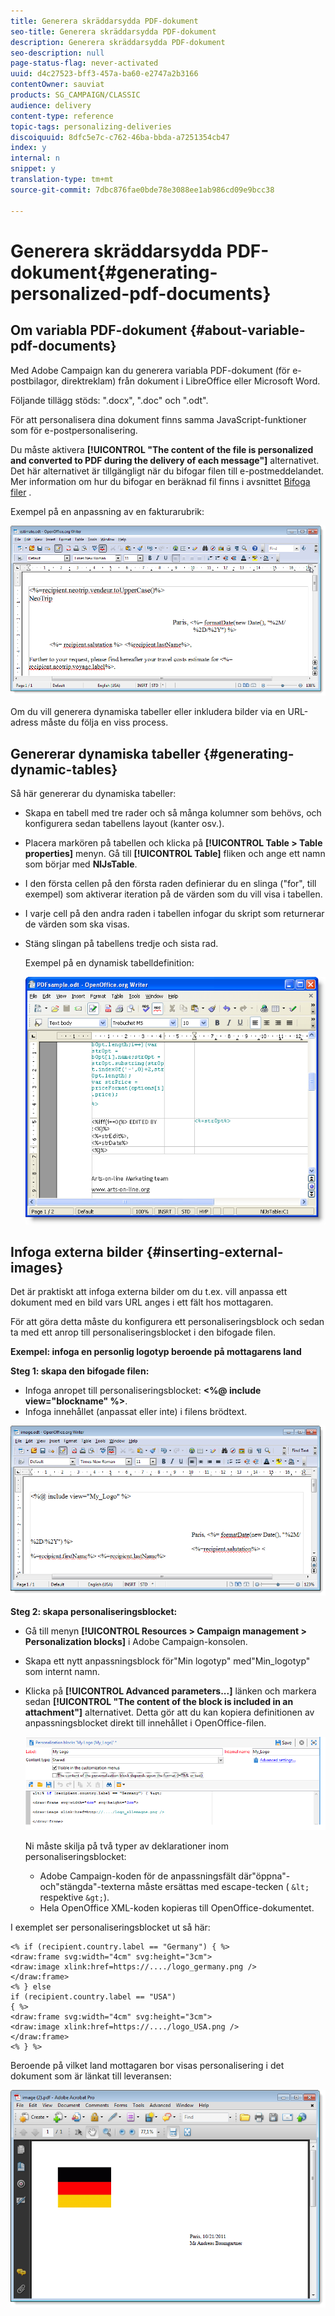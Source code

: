 ```yaml
---
title: Generera skräddarsydda PDF-dokument
seo-title: Generera skräddarsydda PDF-dokument
description: Generera skräddarsydda PDF-dokument
seo-description: null
page-status-flag: never-activated
uuid: d4c27523-bff3-457a-ba60-e2747a2b3166
contentOwner: sauviat
products: SG_CAMPAIGN/CLASSIC
audience: delivery
content-type: reference
topic-tags: personalizing-deliveries
discoiquuid: 8dfc5e7c-c762-46ba-bbda-a7251354cb47
index: y
internal: n
snippet: y
translation-type: tm+mt
source-git-commit: 7dbc876fae0bde78e3088ee1ab986cd09e9bcc38

---
```



# Generera skräddarsydda PDF-dokument{#generating-personalized-pdf-documents}

## Om variabla PDF-dokument {#about-variable-pdf-documents}

Med Adobe Campaign kan du generera variabla PDF-dokument (för e-postbilagor, direktreklam) från dokument i LibreOffice eller Microsoft Word.

Följande tillägg stöds: &quot;.docx&quot;, &quot;.doc&quot; och &quot;.odt&quot;.

För att personalisera dina dokument finns samma JavaScript-funktioner som för e-postpersonalisering.

Du måste aktivera **[!UICONTROL "The content of the file is personalized and converted to PDF during the delivery of each message"]** alternativet. Det här alternativet är tillgängligt när du bifogar filen till e-postmeddelandet. Mer information om hur du bifogar en beräknad fil finns i avsnittet [Bifoga filer](../../delivery/using/attaching-files.md) .

Exempel på en anpassning av en fakturarubrik:

![](assets/s_ncs_pdf_simple.png)

Om du vill generera dynamiska tabeller eller inkludera bilder via en URL-adress måste du följa en viss process.

## Genererar dynamiska tabeller {#generating-dynamic-tables}

Så här genererar du dynamiska tabeller:

* Skapa en tabell med tre rader och så många kolumner som behövs, och konfigurera sedan tabellens layout (kanter osv.).
* Placera markören på tabellen och klicka på **[!UICONTROL Table > Table properties]** menyn. Gå till **[!UICONTROL Table]** fliken och ange ett namn som börjar med **NlJsTable**.
* I den första cellen på den första raden definierar du en slinga (&quot;for&quot;, till exempel) som aktiverar iteration på de värden som du vill visa i tabellen.
* I varje cell på den andra raden i tabellen infogar du skript som returnerar de värden som ska visas.
* Stäng slingan på tabellens tredje och sista rad.

   Exempel på en dynamisk tabelldefinition:

   ![](assets/s_ncs_pdf_table.png)

## Infoga externa bilder {#inserting-external-images}

Det är praktiskt att infoga externa bilder om du t.ex. vill anpassa ett dokument med en bild vars URL anges i ett fält hos mottagaren.

För att göra detta måste du konfigurera ett personaliseringsblock och sedan ta med ett anrop till personaliseringsblocket i den bifogade filen.

**Exempel: infoga en personlig logotyp beroende på mottagarens land**

**Steg 1: skapa den bifogade filen:**

* Infoga anropet till personaliseringsblocket: **&lt;%@ include view=&quot;blockname&quot; %>**.
* Infoga innehållet (anpassat eller inte) i filens brödtext.

![](assets/s_ncs_open_office_blocdeperso.png)

**Steg 2: skapa personaliseringsblocket:**

* Gå till menyn **[!UICONTROL Resources > Campaign management > Personalization blocks]** i Adobe Campaign-konsolen.
* Skapa ett nytt anpassningsblock för&quot;Min logotyp&quot; med&quot;Min_logotyp&quot; som internt namn.
* Klicka på **[!UICONTROL Advanced parameters...]** länken och markera sedan **[!UICONTROL "The content of the block is included in an attachment"]** alternativet. Detta gör att du kan kopiera definitionen av anpassningsblocket direkt till innehållet i OpenOffice-filen.

   ![](assets/s_ncs_pdf_bloc_option.png)

   Ni måste skilja på två typer av deklarationer inom personaliseringsblocket:

   * Adobe Campaign-koden för de anpassningsfält där&quot;öppna&quot;- och&quot;stängda&quot;-texterna måste ersättas med escape-tecken ( `&lt;` respektive `&gt;`).
   * Hela OpenOffice XML-koden kopieras till OpenOffice-dokumentet.

I exemplet ser personaliseringsblocket ut så här:

```
<% if (recipient.country.label == "Germany") { %>
<draw:frame svg:width="4cm" svg:height="3cm">
<draw:image xlink:href=https://..../logo_germany.png />
</draw:frame>
<% } else
if (recipient.country.label == "USA")
{ %>
<draw:frame svg:width="4cm" svg:height="3cm">
<draw:image xlink:href=https://..../logo_USA.png />
</draw:frame>
<% } %>
```

Beroende på vilket land mottagaren bor visas personalisering i det dokument som är länkat till leveransen:

![](assets/s_ncs_pdf_result.png)
